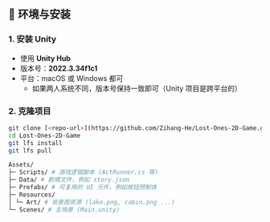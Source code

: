## 🧰 环境与安装
### 1. 安装 Unity
- 使用 **Unity Hub**
- 版本号：**2022.3.34f1c1**
- 平台：macOS 或 Windows 都可  
  - 如果两人系统不同，版本号保持一致即可（Unity 项目是跨平台的）

### 2. 克隆项目
```bash
git clone [<repo-url>](https://github.com/Zihang-He/Lost-Ones-2D-Game.git)
cd Lost-Ones-2D-Game
git lfs install
git lfs pull

Assets/
├─ Scripts/ # 游戏逻辑脚本 (ActRunner.cs 等)
├─ Data/ # 剧情文件，例如 story.json
├─ Prefabs/ # 可复用的 UI 元件，例如按钮预制体
├─ Resources/
│ └─ Art/ # 背景图资源 (lake.png, cabin.png ...)
└─ Scenes/ # 主场景 (Main.unity)